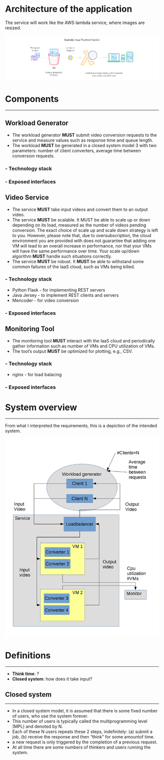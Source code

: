 # Architecture of the application

The service will work like the AWS lambda service, where images are resized.

![AWS Lambda](Lambda_FileProcessing.png)

# Components
------------
## Workload Generator

* The workload generator **MUST** submit video conversion requests to the service and measure values such as response time and queue length.
* The workload **MUST** be generated in a closed system model 3 with two parameters: number of client converters, average time between conversion requests.

### - Technology stack
### - Exposed interfaces

## Video Service

* The service **MUST** take input videos and convert them to an output video.
* The service **MUST** be scalable. It MUST be able to scale up or down depending on its load, measured as the number of videos pending conversion. The exact choice of scale up and scale down strategy is left to you. However, please note that, due to oversubscription, the cloud environment you are provided with does not guarantee that adding one VM will lead to an overall increase in performance, nor that your VMs will have the same performance over time. Your scale up/down algorithm **MUST** handle such situations correctly.
* The service **MUST** be robust​. It **MUST** be able to withstand some common failures of the IaaS cloud, such as VMs being killed.

### - Technology stack
* Python Flask - for implementing REST servers
* Java Jersey - to implement REST clients and servers
* Mencoder - for video conversion
### - Exposed interfaces

## Monitoring Tool

* The monitoring tool **MUST** interact with the IaaS cloud and periodically gather information such as number of VMs and CPU utilization of VMs.
* The tool’s output **MUST** be optimized for plotting, e.g., CSV.

### - Technology stack
* nginx -  for load balacing
### - Exposed interfaces

# System overview
------------------
From what I interpreted the requirements, this is a depiction of the intended system.

![System overview](system_diagram.png)


# Definitions
-------------
* **Think time**: ?
* **Closed system**: how does it take input?


## Closed system
----------------
* In a  closed system model, it is assumed that there is some fixed number of users, who use the system forever.
* This number of users is typically called the multiprogramming level (MPL) and denoted by N.
* Each of these N users repeats these 2 steps, indefinitely: (a) submit a job, (b) receive the response and then “think” for some amountof time.
* a new request is only triggered by the completion of a previous request.
* At all time there are some numbers of thinkers and users running the system.
